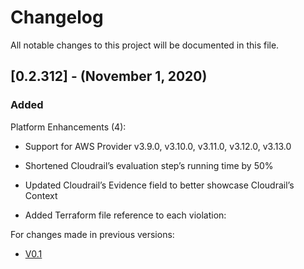 # Changelog
All notable changes to this project will be documented in this file.
 
## [0.2.312] - (November 1, 2020)
### Added
Platform Enhancements (4):
- Support for AWS Provider v3.9.0, v3.10.0, v3.11.0, v3.12.0, v3.13.0
- Shortened Cloudrail’s evaluation step’s running time by 50%
- Updated Cloudrail’s Evidence field to better showcase Cloudrail’s Context

- Added Terraform file reference to each violation:


For changes made in previous versions:
- [V0.1](https://github.com/indeni/cloudrail-demo/blob/v0.1/CHANGELOG.md)
